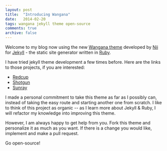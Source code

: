 ```yaml
---
layout: post
title:  "Introducing Wangana"
date:   2014-02-20
tags: wangana jekyll theme open-source
comments: true
archive: false
---
```


Welcome to my blog now using the new [Wangana theme](https://github.com/nadjetey/wangana) developed by [Nii](https://twitter.com/_nadjetey) for [Jekyll](http://jekyllrb.com/) - the static site generator written in [Ruby](https://www.ruby-lang.org/en/).

I have tried jekyll theme development a few times before. Here are the links to those projects, if you are interested:

 + [Redcup](https://github.com/nadjetey/redcup)
 + [Shotgun](https://github.com/nadjetey/Shotgun)
 + [Sunray](https://github.com/nadjetey/sunray)

I made a personal commitment to take this theme as far as I possibly can, instead of taking the easy route and starting another one from scratch. I like to think of this project as organic -- as I learn more about Jekyll & Ruby, I will refactor my knowledge into improving this theme.

However, I am always happy to get help from you. Fork this theme and personalize it as much as you want. If there is a change you would like, implement and make a pull request.

Go open-source!
